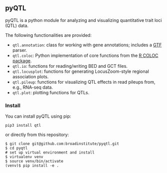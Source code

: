 ## pyQTL

pyQTL is a python module for analyzing and visualizing quantitative trait loci (QTL) data.

The following functionalities are provided:
* `qtl.annotation`: class for working with gene annotations; includes a [GTF](https://www.gencodegenes.org/pages/data_format.html) parser.
* `qtl.coloc`: Python implementation of core functions from the [R COLOC package](https://github.com/chr1swallace/coloc).
* `qtl.io`: functions for reading/writing BED and GCT files.
* `qtl.locusplot`: functions for generating LocusZoom-style regional association plots.
* `qtl.pileup`: functions for visualizing QTL effects in read pileups from, e.g., RNA-seq data.
* `qtl.plot`: plotting functions for QTLs.

### Install
You can install pyQTL using pip:
```
pip3 install qtl
```
or directly from this repository:
```
$ git clone git@github.com:broadinstitute/pyqtl.git
$ cd pyqtl
# set up virtual environment and install
$ virtualenv venv
$ source venv/bin/activate
(venv)$ pip install -e .
```
